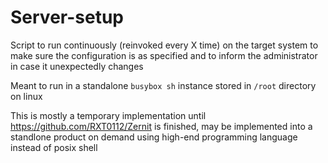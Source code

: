 # Server-setup

Script to run continuously (reinvoked every X time) on the target system to make sure the configuration is as specified and to inform the administrator in case it unexpectedly changes

Meant to run in a standalone `busybox sh` instance stored in `/root` directory on linux

This is mostly a temporary implementation until https://github.com/RXT0112/Zernit is finished, may be implemented into a standlone product on demand using high-end programming language instead of posix shell
